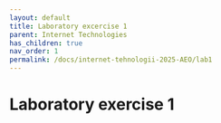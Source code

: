 ```yaml
---
layout: default
title: Laboratory excercise 1
parent: Internet Technologies
has_children: true
nav_order: 1
permalink: /docs/internet-tehnologii-2025-AEO/lab1
---
```


# Laboratory exercise 1
